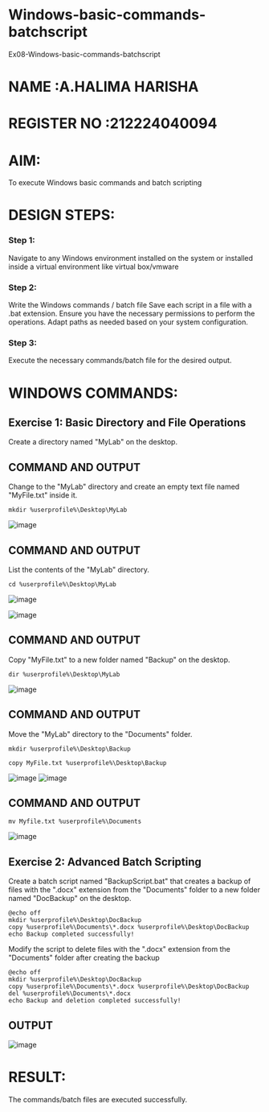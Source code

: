 # Windows-basic-commands-batchscript
Ex08-Windows-basic-commands-batchscript
# NAME :A.HALIMA HARISHA
# REGISTER NO :212224040094

# AIM:
To execute Windows basic commands and batch scripting

# DESIGN STEPS:

### Step 1:

Navigate to any Windows environment installed on the system or installed inside a virtual environment like virtual box/vmware 

### Step 2:

Write the Windows commands / batch file
Save each script in a file with a .bat extension.
Ensure you have the necessary permissions to perform the operations.
Adapt paths as needed based on your system configuration.
### Step 3:

Execute the necessary commands/batch file for the desired output. 




# WINDOWS COMMANDS:
## Exercise 1: Basic Directory and File Operations
Create a directory named "MyLab" on the desktop.


## COMMAND AND OUTPUT

Change to the "MyLab" directory and create an empty text file named "MyFile.txt" inside it.
```
mkdir %userprofile%\Desktop\MyLab
```
![image](https://github.com/user-attachments/assets/202ae4c8-b593-42d2-94ff-db2d8e05390a)



## COMMAND AND OUTPUT

List the contents of the "MyLab" directory.
```
cd %userprofile%\Desktop\MyLab
```

![image](https://github.com/user-attachments/assets/eaa4321f-82d2-4e66-9290-2485fc15ad7f)

![image](https://github.com/user-attachments/assets/158752d3-c581-4611-bab6-650261eb86df)


## COMMAND AND OUTPUT

Copy "MyFile.txt" to a new folder named "Backup" on the desktop.
```
dir %userprofile%\Desktop\MyLab
```
![image](https://github.com/user-attachments/assets/860f84f3-95d2-436b-baf8-6030d12abdc7)


## COMMAND AND OUTPUT

Move the "MyLab" directory to the "Documents" folder.
```
mkdir %userprofile%\Desktop\Backup

copy MyFile.txt %userprofile%\Desktop\Backup
```
![image](https://github.com/user-attachments/assets/f2866c36-b83a-47c3-abd9-ce3b627be001)
![image](https://github.com/user-attachments/assets/92333dd8-2a9d-4319-b734-8f5010dafd5e)


## COMMAND AND OUTPUT
```
mv Myfile.txt %userprofile%\Documents
```
![image](https://github.com/user-attachments/assets/f521b669-3e93-467b-adc0-f18b8b64493d)



## Exercise 2: Advanced Batch Scripting
Create a batch script named "BackupScript.bat" that creates a backup of files with the ".docx" extension from the "Documents" folder to a new folder named "DocBackup" on the desktop.

```
@echo off
mkdir %userprofile%\Desktop\DocBackup
copy %userprofile%\Documents\*.docx %userprofile%\Desktop\DocBackup
echo Backup completed successfully!
```
Modify the script to delete files with the ".docx" extension from the "Documents" folder after creating the backup

  ```
@echo off
mkdir %userprofile%\Desktop\DocBackup
copy %userprofile%\Documents\*.docx %userprofile%\Desktop\DocBackup
del %userprofile%\Documents\*.docx
echo Backup and deletion completed successfully!
```




## OUTPUT


![image](https://github.com/user-attachments/assets/4f7905af-8082-41fc-8dc3-bd2e5a1da627)



# RESULT:
The commands/batch files are executed successfully.

